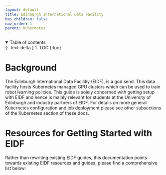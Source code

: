 ```yaml
---
layout: default
title: Edinburgh International Data Facility
has_children: false
nav_order: 1
parent: Kubernetes
---
```


<details open markdown="block">
  <summary>
    Table of contents
  </summary>
  {: .text-delta }
1. TOC
{:toc}
</details>

# Background

The Edinburgh International Data Facilitiy (EIDF), is a god send. This data facility hosts Kubernetes managed GPU clusters which can be used to train robot learning policies. This guide is solely concerned with getting setup with EIDF and hence is mainly relevant for students at the University of Edinburgh and industry partners of EIDF. For details on more general Kubernetes configuration and job deployment please see other subsections of the Kubernetes section of these docs. 

# Resources for Getting Started with EIDF

Rather than rewriting existing EIDF guides, this documentation points towards existing EIDF resources and guides, please find a comprehensive list below: 

